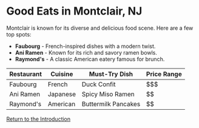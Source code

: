 # Good Eats in Montclair, NJ

Montclair is known for its diverse and delicious food scene. Here are a few top spots:

- **Faubourg** - French-inspired dishes with a modern twist.
- **Ani Ramen** - Known for its rich and savory ramen bowls.
- **Raymond's** - A classic American eatery famous for brunch.

| Restaurant   | Cuisine       | Must-Try Dish        | Price Range |
|--------------|---------------|----------------------|-------------|
| Faubourg     | French        | Duck Confit         | $$$         |
| Ani Ramen    | Japanese      | Spicy Miso Ramen    | $$          |
| Raymond's    | American      | Buttermilk Pancakes | $$          |

[Return to the Introduction](introduction.md)
